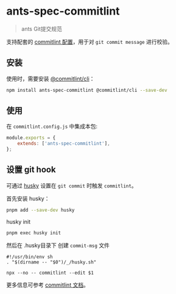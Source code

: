 # ants-spec-commitlint

> ants Git提交规范

支持配套的 [commitlint 配置](https://commitlint.js.org/#/concepts-shareable-config)，用于对 `git commit message` 进行校验。

## 安装

使用时，需要安装 [@commitlint/cli](https://www.npmjs.com/package/@commitlint/cli)：

```bash
npm install ants-spec-commitlint @commitlint/cli --save-dev
```

## 使用

在 `commitlint.config.js` 中集成本包:

```javascript
module.exports = {
	extends: ['ants-spec-commitlint'],
};
```

## 设置 git hook

可通过 [husky](https://www.npmjs.com/package/husky) 设置在 `git commit` 时触发 `commitlint`。

首先安装 husky：

```bash
pnpm add --save-dev husky
```

husky init
```bash
pnpm exec husky init
```

然后在 .husky目录下 创建 `commit-msg` 文件

```
#!/usr/bin/env sh
. "$(dirname -- "$0")/_/husky.sh"

npx --no -- commitlint --edit $1
```

更多信息可参考 [commitlint 文档](https://commitlint.js.org/#/guides-local-setup?id=install-husky)。

